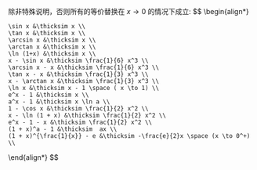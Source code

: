 除非特殊说明，否则所有的等价替换在 $x \to 0$ 的情况下成立:
$$
\begin{align*}
    
    \sin x &\thicksim x \\
    \tan x &\thicksim x \\
    \arcsin x &\thicksim x \\
    \arctan x &\thicksim x \\
    \ln (1+x) &\thicksim x \\
    x - \sin x &\thicksim \frac{1}{6} x^3 \\
    \arcsin x - x &\thicksim \frac{1}{6} x^3 \\
    \tan x - x &\thicksim \frac{1}{3} x^3 \\
    x - \arctan x &\thicksim \frac{1}{3} x^3 \\
    \ln x &\thicksim x - 1 \space ( x \to 1) \\
    e^x - 1 &\thicksim x \\
    a^x - 1 &\thicksim x \ln a \\
    1 - \cos x &\thicksim \frac{1}{2} x^2 \\
    x - \ln (1 + x) &\thicksim \frac{1}{2} x^2 \\
    e^x - 1 - x &\thicksim \frac{1}{2} x^2 \\
    (1 + x)^a - 1 &\thicksim  ax \\
    (1 + x)^{\frac{1}{x}} - e &\thicksim -\frac{e}{2}x \space (x \to 0^+) \\

\end{align*}
$$
